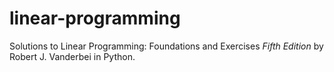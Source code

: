 # linear-programming

Solutions to Linear Programming: Foundations and Exercises _Fifth Edition_ by Robert J. Vanderbei in Python.